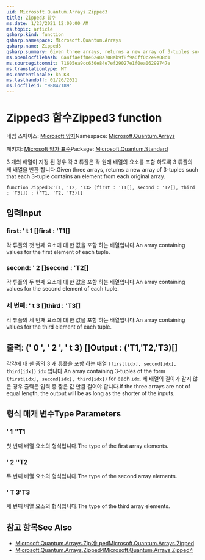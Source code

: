```yaml
---
uid: Microsoft.Quantum.Arrays.Zipped3
title: Zipped3 함수
ms.date: 1/23/2021 12:00:00 AM
ms.topic: article
qsharp.kind: function
qsharp.namespace: Microsoft.Quantum.Arrays
qsharp.name: Zipped3
qsharp.summary: Given three arrays, returns a new array of 3-tuples such that each 3-tuple contains an element from each original array.
ms.openlocfilehash: 6a4ffaeff8e6248a708ab9f8f9a6ff0c2e9e08d1
ms.sourcegitcommit: 71605ea9cc630e84e7ef29027e1f0ea06299747e
ms.translationtype: MT
ms.contentlocale: ko-KR
ms.lasthandoff: 01/26/2021
ms.locfileid: "98842189"
---
```

# <a name="zipped3-function"></a><span data-ttu-id="5f226-102">Zipped3 함수</span><span class="sxs-lookup"><span data-stu-id="5f226-102">Zipped3 function</span></span>

<span data-ttu-id="5f226-103">네임 스페이스: [Microsoft 양자](xref:Microsoft.Quantum.Arrays)</span><span class="sxs-lookup"><span data-stu-id="5f226-103">Namespace: [Microsoft.Quantum.Arrays](xref:Microsoft.Quantum.Arrays)</span></span>

<span data-ttu-id="5f226-104">패키지: [Microsoft 양자 표준](https://nuget.org/packages/Microsoft.Quantum.Standard)</span><span class="sxs-lookup"><span data-stu-id="5f226-104">Package: [Microsoft.Quantum.Standard](https://nuget.org/packages/Microsoft.Quantum.Standard)</span></span>


<span data-ttu-id="5f226-105">3 개의 배열이 지정 된 경우 각 3 튜플은 각 원래 배열의 요소를 포함 하도록 3 튜플의 새 배열을 반환 합니다.</span><span class="sxs-lookup"><span data-stu-id="5f226-105">Given three arrays, returns a new array of 3-tuples such that each 3-tuple contains an element from each original array.</span></span>

```qsharp
function Zipped3<'T1, 'T2, 'T3> (first : 'T1[], second : 'T2[], third : 'T3[]) : ('T1, 'T2, 'T3)[]
```


## <a name="input"></a><span data-ttu-id="5f226-106">입력</span><span class="sxs-lookup"><span data-stu-id="5f226-106">Input</span></span>

### <a name="first--t1"></a><span data-ttu-id="5f226-107">first: ' t 1 []</span><span class="sxs-lookup"><span data-stu-id="5f226-107">first : 'T1[]</span></span>

<span data-ttu-id="5f226-108">각 튜플의 첫 번째 요소에 대 한 값을 포함 하는 배열입니다.</span><span class="sxs-lookup"><span data-stu-id="5f226-108">An array containing values for the first element of each tuple.</span></span>


### <a name="second--t2"></a><span data-ttu-id="5f226-109">second: ' 2 []</span><span class="sxs-lookup"><span data-stu-id="5f226-109">second : 'T2[]</span></span>

<span data-ttu-id="5f226-110">각 튜플의 두 번째 요소에 대 한 값을 포함 하는 배열입니다.</span><span class="sxs-lookup"><span data-stu-id="5f226-110">An array containing values for the second element of each tuple.</span></span>


### <a name="third--t3"></a><span data-ttu-id="5f226-111">세 번째: ' t 3 []</span><span class="sxs-lookup"><span data-stu-id="5f226-111">third : 'T3[]</span></span>

<span data-ttu-id="5f226-112">각 튜플의 세 번째 요소에 대 한 값을 포함 하는 배열입니다.</span><span class="sxs-lookup"><span data-stu-id="5f226-112">An array containing values for the third element of each tuple.</span></span>



## <a name="output--t1t2t3"></a><span data-ttu-id="5f226-113">출력: (' 0 ', ' 2 ', ' t 3) []</span><span class="sxs-lookup"><span data-stu-id="5f226-113">Output : ('T1,'T2,'T3)[]</span></span>

<span data-ttu-id="5f226-114">각각에 대 한 폼의 3 개 튜플을 포함 하는 배열 `(first[idx], second[idx], third[idx])` `idx` 입니다.</span><span class="sxs-lookup"><span data-stu-id="5f226-114">An array containing 3-tuples of the form `(first[idx], second[idx], third[idx])` for each `idx`.</span></span> <span data-ttu-id="5f226-115">세 배열의 길이가 같지 않은 경우 출력은 입력 중 짧은 값 만큼 길어야 합니다.</span><span class="sxs-lookup"><span data-stu-id="5f226-115">If the three arrays are not of equal length, the output will be as long as the shorter of the inputs.</span></span>

## <a name="type-parameters"></a><span data-ttu-id="5f226-116">형식 매개 변수</span><span class="sxs-lookup"><span data-stu-id="5f226-116">Type Parameters</span></span>

### <a name="t1"></a><span data-ttu-id="5f226-117">' 1 '</span><span class="sxs-lookup"><span data-stu-id="5f226-117">'T1</span></span>

<span data-ttu-id="5f226-118">첫 번째 배열 요소의 형식입니다.</span><span class="sxs-lookup"><span data-stu-id="5f226-118">The type of the first array elements.</span></span>
### <a name="t2"></a><span data-ttu-id="5f226-119">' 2 '</span><span class="sxs-lookup"><span data-stu-id="5f226-119">'T2</span></span>

<span data-ttu-id="5f226-120">두 번째 배열 요소의 형식입니다.</span><span class="sxs-lookup"><span data-stu-id="5f226-120">The type of the second array elements.</span></span>
### <a name="t3"></a><span data-ttu-id="5f226-121">' T 3</span><span class="sxs-lookup"><span data-stu-id="5f226-121">'T3</span></span>

<span data-ttu-id="5f226-122">세 번째 배열 요소의 형식입니다.</span><span class="sxs-lookup"><span data-stu-id="5f226-122">The type of the third array elements.</span></span>

## <a name="see-also"></a><span data-ttu-id="5f226-123">참고 항목</span><span class="sxs-lookup"><span data-stu-id="5f226-123">See Also</span></span>

- [<span data-ttu-id="5f226-124">Microsoft.Quantum.Arrays.Zip예: ped</span><span class="sxs-lookup"><span data-stu-id="5f226-124">Microsoft.Quantum.Arrays.Zipped</span></span>](xref:Microsoft.Quantum.Arrays.Zipped)
- [<span data-ttu-id="5f226-125">Microsoft.Quantum.Arrays.Zipped4</span><span class="sxs-lookup"><span data-stu-id="5f226-125">Microsoft.Quantum.Arrays.Zipped4</span></span>](xref:Microsoft.Quantum.Arrays.Zipped4)